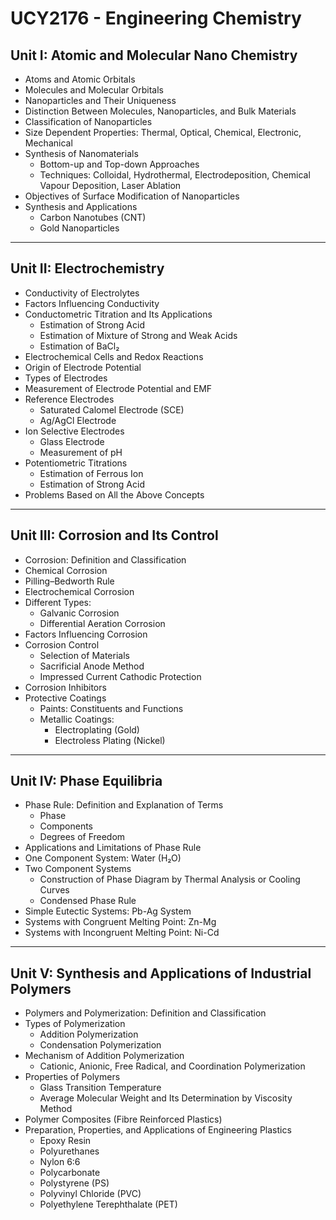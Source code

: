 # UCY2176 - Engineering Chemistry


## Unit I: Atomic and Molecular Nano Chemistry

- Atoms and Atomic Orbitals  
- Molecules and Molecular Orbitals  
- Nanoparticles and Their Uniqueness  
- Distinction Between Molecules, Nanoparticles, and Bulk Materials  
- Classification of Nanoparticles  
- Size Dependent Properties: Thermal, Optical, Chemical, Electronic, Mechanical  
- Synthesis of Nanomaterials  
  - Bottom-up and Top-down Approaches  
  - Techniques: Colloidal, Hydrothermal, Electrodeposition, Chemical Vapour Deposition, Laser Ablation  
- Objectives of Surface Modification of Nanoparticles  
- Synthesis and Applications  
  - Carbon Nanotubes (CNT)  
  - Gold Nanoparticles  

---

## Unit II: Electrochemistry

- Conductivity of Electrolytes  
- Factors Influencing Conductivity  
- Conductometric Titration and Its Applications  
  - Estimation of Strong Acid  
  - Estimation of Mixture of Strong and Weak Acids  
  - Estimation of BaCl₂  
- Electrochemical Cells and Redox Reactions  
- Origin of Electrode Potential  
- Types of Electrodes  
- Measurement of Electrode Potential and EMF  
- Reference Electrodes  
  - Saturated Calomel Electrode (SCE)  
  - Ag/AgCl Electrode  
- Ion Selective Electrodes  
  - Glass Electrode  
  - Measurement of pH  
- Potentiometric Titrations  
  - Estimation of Ferrous Ion  
  - Estimation of Strong Acid  
- Problems Based on All the Above Concepts  

---

## Unit III: Corrosion and Its Control

- Corrosion: Definition and Classification  
- Chemical Corrosion  
- Pilling–Bedworth Rule  
- Electrochemical Corrosion  
- Different Types:  
  - Galvanic Corrosion  
  - Differential Aeration Corrosion  
- Factors Influencing Corrosion  
- Corrosion Control  
  - Selection of Materials  
  - Sacrificial Anode Method  
  - Impressed Current Cathodic Protection  
- Corrosion Inhibitors  
- Protective Coatings  
  - Paints: Constituents and Functions  
  - Metallic Coatings:  
    - Electroplating (Gold)  
    - Electroless Plating (Nickel)  

---

## Unit IV: Phase Equilibria

- Phase Rule: Definition and Explanation of Terms  
  - Phase  
  - Components  
  - Degrees of Freedom  
- Applications and Limitations of Phase Rule  
- One Component System: Water (H₂O)  
- Two Component Systems  
  - Construction of Phase Diagram by Thermal Analysis or Cooling Curves  
  - Condensed Phase Rule  
- Simple Eutectic Systems: Pb-Ag System  
- Systems with Congruent Melting Point: Zn-Mg  
- Systems with Incongruent Melting Point: Ni-Cd  

---

## Unit V: Synthesis and Applications of Industrial Polymers

- Polymers and Polymerization: Definition and Classification  
- Types of Polymerization  
  - Addition Polymerization  
  - Condensation Polymerization  
- Mechanism of Addition Polymerization  
  - Cationic, Anionic, Free Radical, and Coordination Polymerization  
- Properties of Polymers  
  - Glass Transition Temperature  
  - Average Molecular Weight and Its Determination by Viscosity Method  
- Polymer Composites (Fibre Reinforced Plastics)  
- Preparation, Properties, and Applications of Engineering Plastics  
  - Epoxy Resin  
  - Polyurethanes  
  - Nylon 6:6  
  - Polycarbonate  
  - Polystyrene (PS)  
  - Polyvinyl Chloride (PVC)  
  - Polyethylene Terephthalate (PET)  
